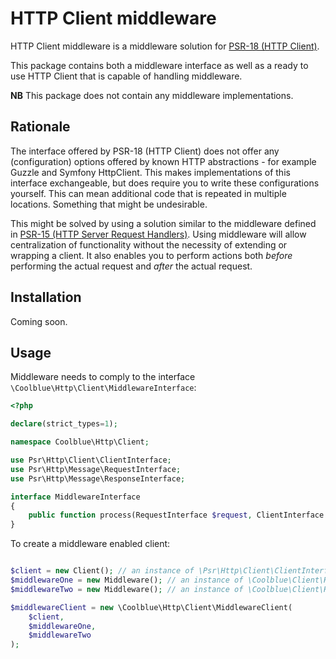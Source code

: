 # HTTP Client middleware

HTTP Client middleware is a middleware solution for [PSR-18 (HTTP Client)](http://www.php-fig.org/psr/psr-18). 

This package contains both a middleware interface as well as a ready to use HTTP Client that is capable of handling middleware.

**NB** This package does not contain any middleware implementations.

## Rationale
The interface offered by PSR-18 (HTTP Client) does not offer any (configuration) options offered by known HTTP abstractions - for example Guzzle and Symfony HttpClient. This makes implementations of this interface exchangeable, but does require you to write these configurations yourself. This can mean additional code that is repeated in multiple locations. Something that might be undesirable. 

This might be solved by using a solution similar to the middleware defined in [PSR-15 (HTTP Server Request Handlers)](https://www.php-fig.org/psr/psr-15). Using middleware will allow centralization of functionality without the necessity of extending or wrapping a client. It also enables you to perform actions both _before_ performing the actual request and _after_ the actual request. 

## Installation

Coming soon.

## Usage 
Middleware needs to comply to the interface `\Coolblue\Http\Client\MiddlewareInterface`:

```php
<?php

declare(strict_types=1);

namespace Coolblue\Http\Client;

use Psr\Http\Client\ClientInterface;
use Psr\Http\Message\RequestInterface;
use Psr\Http\Message\ResponseInterface;

interface MiddlewareInterface
{    
    public function process(RequestInterface $request, ClientInterface $client): ResponseInterface;
}

```

To create a middleware enabled client:

```php

$client = new Client(); // an instance of \Psr\Http\Client\ClientInterface
$middlewareOne = new Middleware(); // an instance of \Coolblue\Client\Http\MiddlewareInterface
$middlewareTwo = new Middleware(); // an instance of \Coolblue\Client\Http\MiddlewareInterface

$middlewareClient = new \Coolblue\Http\Client\MiddlewareClient(
    $client, 
    $middlewareOne, 
    $middlewareTwo
);
```
